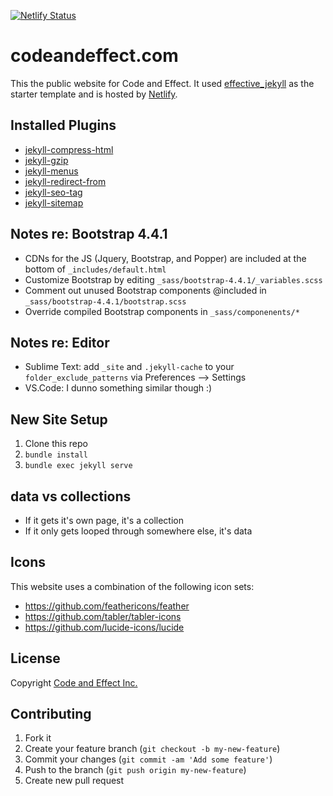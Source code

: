 [![Netlify Status](https://api.netlify.com/api/v1/badges/20a9b92a-ac5f-459e-8ec6-1be39f13f3a2/deploy-status)](https://app.netlify.com/sites/codeandeffect/deploys)

# codeandeffect.com

This the public website for Code and Effect. It used [effective_jekyll](https://github.com/code-and-effect/effective_jekyll) as the starter template and is hosted by [Netlify](https://www.netlify.com).


## Installed Plugins

- [jekyll-compress-html](https://github.com/penibelst/jekyll-compress-html)
- [jekyll-gzip](https://github.com/philnash/jekyll-gzip)
- [jekyll-menus](https://github.com/forestryio/jekyll-menus)
- [jekyll-redirect-from](https://github.com/jekyll/jekyll-redirect-from)
- [jekyll-seo-tag](https://github.com/jekyll/jekyll-seo-tag)
- [jekyll-sitemap](https://github.com/jekyll/jekyll-sitemap)


## Notes re: Bootstrap 4.4.1

- CDNs for the JS (Jquery, Bootstrap, and Popper) are included at the bottom of `_includes/default.html`
- Customize Bootstrap by editing `_sass/bootstrap-4.4.1/_variables.scss`
- Comment out unused Bootstrap components @included in `_sass/bootstrap-4.4.1/bootstrap.scss`
- Override compiled Bootstrap components in `_sass/componenents/*`


## Notes re: Editor

- Sublime Text: add `_site` and `.jekyll-cache` to your `folder_exclude_patterns` via Preferences --> Settings
- VS.Code: I dunno something similar though :)


## New Site Setup

1. Clone this repo
2. `bundle install`
3. `bundle exec jekyll serve`


## data vs collections

- If it gets it's own page, it's a collection
- If it only gets looped through somewhere else, it's data


## Icons

This website uses a combination of the following icon sets:

- https://github.com/feathericons/feather
- https://github.com/tabler/tabler-icons
- https://github.com/lucide-icons/lucide


## License

Copyright [Code and Effect Inc.](http://www.codeandeffect.com/)


## Contributing

1. Fork it
2. Create your feature branch (`git checkout -b my-new-feature`)
3. Commit your changes (`git commit -am 'Add some feature'`)
4. Push to the branch (`git push origin my-new-feature`)
5. Create new pull request
